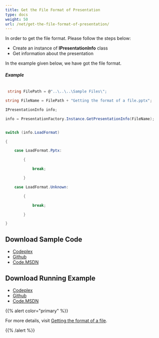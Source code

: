 ```yaml
---
title: Get the File Format of Presentation
type: docs
weight: 50
url: /net/get-the-file-format-of-presentation/
---
```


In order to get the file format. Please follow the steps below:

- Create an instance of **IPresentationInfo** class
- Get information about the presentation

In the example given below, we have got the file format.
##### **Example**
``` csharp

 string FilePath = @"..\..\..\Sample Files\";

string FileName = FilePath + "Getting the format of a file.pptx";

IPresentationInfo info;

info = PresentationFactory.Instance.GetPresentationInfo(FileName);


switch (info.LoadFormat)

{

    case LoadFormat.Pptx:

        {

            break;

        }

    case LoadFormat.Unknown:

        {

            break;

        }

}

``` 
## **Download Sample Code**
- [Codeplex](https://asposeslidesopenxml.codeplex.com/releases/view/619597)
- [Github](https://github.com/aspose-slides/Aspose.Slides-for-.NET/releases/tag/MissingFeaturesAsposeSlidesForOpenXMLv1.1)
- [Code.MSDN](https://code.msdn.microsoft.com/AsposeSlides-Features-9866600c)
## **Download Running Example**
- [Codeplex](https://github.com/aspose-slides/Aspose.Slides-for-.NET/tree/master/Plugins/OpenXML/Missing%20Features/Getting%20the%20format%20of%20a%20file)
- [Github](https://github.com/aspose-slides/Aspose.Slides-for-.NET/tree/master/Plugins/OpenXML/Missing%20Features/Getting%20the%20format%20of%20a%20file)
- [Code.MSDN](https://code.msdn.microsoft.com/AsposeSlides-Features-9866600c/view/SourceCode)

{{% alert color="primary" %}} 

For more details, visit [Getting the format of a file](http://www.aspose.com/docs/display/slidesnet/Getting+the+format+of+a+file).

{{% /alert %}}
